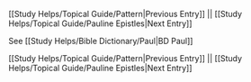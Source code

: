[[Study Helps/Topical Guide/Pattern|Previous Entry]]  ||  [[Study Helps/Topical Guide/Pauline Epistles|Next Entry]]

 See [[Study Helps/Bible Dictionary/Paul|BD Paul]]

[[Study Helps/Topical Guide/Pattern|Previous Entry]]  ||  [[Study Helps/Topical Guide/Pauline Epistles|Next Entry]]